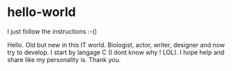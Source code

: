 # hello-world
I just follow the instructions :-()

Hello. Old but new in this IT world. Biologist, actor, writer, designer and now try to develop. I start by langage C (I dont know why ! LOL). I hope help and share like my personality is. Thank you.
